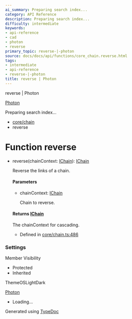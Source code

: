 ```yaml
---
ai_summary: Preparing search index...
category: API Reference
description: Preparing search index...
difficulty: intermediate
keywords:
- api-reference
- cad
- photon
- reverse
primary_topic: reverse-|-photon
source: docs/docs/api/functions/core_chain.reverse.html
tags:
- intermediate
- api-reference
- reverse-|-photon
title: reverse | Photon
---
```

reverse | Photon

[Photon](../index.md)




Preparing search index...

* [core/chain](../modules/core_chain.md)
* reverse

# Function reverse

* reverse(chainContext: [IChain](../interfaces/core_core.IChain.md)): [IChain](../interfaces/core_core.IChain.md)

  Reverse the links of a chain.

  #### Parameters

  + chainContext: [IChain](../interfaces/core_core.IChain.md)

    Chain to reverse.

  #### Returns [IChain](../interfaces/core_core.IChain.md)

  The chainContext for cascading.

  + Defined in [core/chain.ts:486](https://github.com/mwhite454/photon/blob/main/packages/photon/src/core/chain.ts#L486)

### Settings

Member Visibility

* Protected
* Inherited

ThemeOSLightDark

[Photon](../index.md)

* Loading...

Generated using [TypeDoc](https://typedoc.org/)
